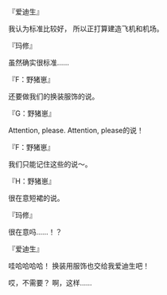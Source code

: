 『爱迪生』

我认为标准比较好，
所以正打算建造飞机和机场。

『玛修』

虽然确实很标准……

『F：野猪崽』

还要做我们的换装服饰的说。

『G：野猪崽』

Attention, please.
Attention, please的说！

『F：野猪崽』

我们只能记住这些的说～。

『H：野猪崽』

很在意短裙的说。

『玛修』

很在意吗……！？

『爱迪生』

哇哈哈哈哈！
换装用服饰也交给我爱迪生吧！

哎，不需要？
啊，这样……

